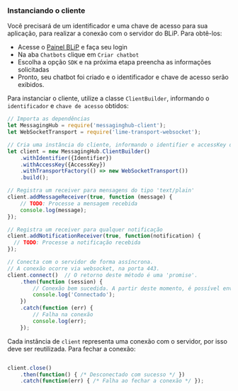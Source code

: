 ### Instanciando o cliente

Você precisará de um identificador e uma chave de acesso para sua aplicação, para realizar a conexão com o servidor do BLiP. Para obtê-los:
- Acesse o [Painel BLiP](https://portal.blip.ai) e faça seu login
- Na aba `Chatbots` clique em `Criar chatbot`
- Escolha a opção `SDK` e na próxima etapa preencha as informações solicitadas
- Pronto, seu chatbot foi criado e o identificador e chave de acesso serão exibidos.

Para instanciar o cliente, utilize a classe `ClientBuilder`, informando o `identificador` e `chave de acesso` obtidos:

```javascript
// Importa as dependências
let MessagingHub = require('messaginghub-client');
let WebSocketTransport = require('lime-transport-websocket');

// Cria uma instância do cliente, informando o identifier e accessKey do seu chatbot 
let client = new MessagingHub.ClientBuilder()
    .withIdentifier({Identifier})
    .withAccessKey({AccessKey})
    .withTransportFactory(() => new WebSocketTransport())
    .build();

// Registra um receiver para mensagens do tipo 'text/plain'
client.addMessageReceiver(true, function (message) {
    // TODO: Processe a mensagem recebida
    console.log(message);
});

// Registra um receiver para qualquer notificação
client.addNotificationReceiver(true, function(notification) {
  // TODO: Processe a notificação recebida
});

// Conecta com o servidor de forma assíncrona. 
// A conexão ocorre via websocket, na porta 443.
client.connect()  // O retorno deste método é uma 'promise'.
    .then(function (session) {
        // Conexão bem sucedida. A partir deste momento, é possível enviar e receber envelopes do servidor. */ 
        console.log('Connectado');
    })
    .catch(function (err) {
        // Falha na conexão
        console.log(err);
    });

```

Cada instância de `client` representa uma conexão com o servidor, por isso deve ser reutilizada. Para fechar a conexão:

```javascript

client.close()
    .then(function() { /* Desconectado com sucesso */ })  
    .catch(function(err) { /* Falha ao fechar a conexão */ }); 

```
